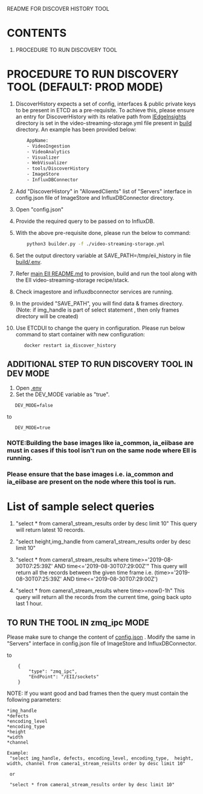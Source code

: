 README FOR DISCOVER HISTORY TOOL

# CONTENTS #

1. PROCEDURE TO RUN DISCOVERY TOOL

# PROCEDURE TO RUN DISCOVERY TOOL (DEFAULT: PROD MODE) #

 1. DiscoverHistory expects a set of config, interfaces & public private keys to be present in ETCD as a pre-requisite.
    To achieve this, please ensure an entry for DiscoverHistory with its relative path from [IEdgeInsights](../../) directory is set in the video-streaming-storage.yml file present in [build](../../build) directory. An example has been provided below:
    ```sh
        AppName:
        - VideoIngestion
        - VideoAnalytics
        - Visualizer
        - WebVisualizer
        - tools/DiscoverHistory
        - ImageStore
        - InfluxDBConnector
    ```
 2. Add "DiscoverHistory" in "AllowedClients" list of "Servers" interface in config.json file of ImageStore and InfluxDBConnector directory.

 3. Open "config.json"
 4. Provide the required query to be passed on to InfluxDB.
 5. With the above pre-requisite done, please run the below to command:
    ```sh
        python3 builder.py -f ./video-streaming-storage.yml
    ```
 6. Set the output directory variable at SAVE_PATH=/tmp/eii_history in file [build/.env](../../build/.env).
 7. Refer [main EII README.md](../../README.md) to provision, build and run the tool along with the EII video-streaming-storage recipe/stack.
 8. Check imagestore and influxdbconnector services are running.
 9. In the provided "SAVE_PATH", you will find data & frames directory.
    (Note: if img_handle is part of select statement , then only frames
    directory will be created)
 10. Use ETCDUI to change the query in configuration. Please run below command to start container with new configuration:
     ```sh
        docker restart ia_discover_history
     ```
 ## ADDITIONAL STEP TO RUN DISCOVERY TOOL IN DEV MODE
 1. Open [.env](../../build/.env)
 2. Set the DEV_MODE variable as "true".
 ```
    DEV_MODE=false
 ```
to
 ```
    DEV_MODE=true
 ```

### NOTE:Building the base images like ia_common, ia_eiibase are must in cases if this tool isn't run on the same node where EII is running.
### Please ensure that the base images i.e. ia_common and ia_eiibase are present on the node where this tool is run.

# List of sample select queries #

1. "select * from camera1_stream_results order by desc limit 10"
   This query will return latest 10 records.

2. "select height,img_handle from camera1_stream_results order by desc limit 10"

3. "select * from camera1_stream_results where time>='2019-08-30T07:25:39Z' AND time<='2019-08-30T07:29:00Z'"
    This query will return all the records between the given time frame i.e. (time>='2019-08-30T07:25:39Z' AND time<='2019-08-30T07:29:00Z')

4. "select * from camera1_stream_results where time>=now()-1h"
    This query will return all the records from the current time, going back upto last 1 hour.

## TO RUN THE TOOL IN zmq_ipc MODE
Please make sure to change the content of [config.json](DiscoverHistory/config/eii_config.json) . Modify the same in "Servers" interface in config.json file of ImageStore and InfluxDBConnector. 

to
```
    {
        "type": "zmq_ipc",
        "EndPoint": "/EII/sockets"
    }
```


NOTE: If you want good and bad frames then the query must contain the following parameters:
	
	*img_handle
	*defects
	*encoding_level
	*encoding_type
	*height
	*width
	*channel

    Example: 
     "select img_handle, defects, encoding_level, encoding_type,  height, width, channel from camera1_stream_results order by desc limit 10"

     or

     "select * from camera1_stream_results order by desc limit 10"



